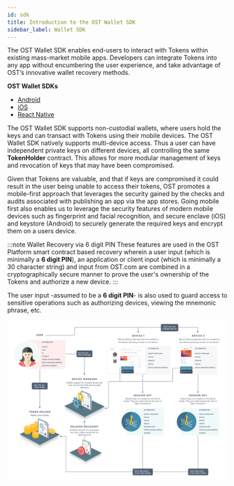 ```yaml
---
id: sdk
title: Introduction to the OST Wallet SDK
sidebar_label: Wallet SDK
---
```


The OST Wallet SDK enables end-users to interact with Tokens within existing mass-market mobile apps. Developers can integrate Tokens into any app without encumbering the user experience, and take advantage of OST’s innovative wallet recovery methods.

**OST Wallet SDKs**
* [Android](/platform/docs/sdk/mobile-wallet-sdks/android/) 
* [iOS](/platform/docs/sdk/mobile-wallet-sdks/iOS)
* [ React Native](/platform/docs/sdk/mobile-wallet-sdks/react-native)

The OST Wallet SDK supports non-custodial wallets, where users hold the keys and can transact with Tokens using their mobile devices. The OST Wallet SDK natively supports multi-device access. Thus a user can have independent private keys on different devices, all controlling the same  **TokenHolder** contract. This allows for more modular management of keys and revocation of keys that may have been compromised.

Given that Tokens are valuable, and that if keys are compromised it could result in the user being unable to access their tokens, OST promotes a mobile-first approach that leverages the security gained by the checks and audits associated with publishing an app via the app stores. Going mobile first also enables us to leverage the security features of modern mobile devices such as fingerprint and facial recognition, and secure enclave (iOS) and keystore (Android) to securely generate the required keys and encrypt them on a users device.

:::note Wallet Recovery via 6 digit PIN
These features are used in the OST Platform smart contract based recovery wherein a user input (which is minimally a **6 digit PIN**), an application or client input (which is minimally a 30 character string) and input from OST.com are combined in a cryptographically secure manner to prove the user's ownership of the Tokens and authorize a new device.
:::

The user input -assumed to be a **6 digit PIN**- is also used to guard access to sensitive operations such as authorizing devices, viewing the mnemonic phrase, etc.  

![ERD_user_setup-Diagram](/platform/docs/assets/ERD_user_setup.jpg)